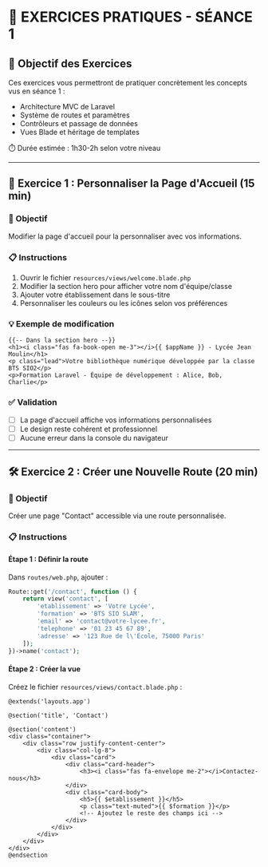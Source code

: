 # 💪 EXERCICES PRATIQUES - SÉANCE 1

## 🎯 Objectif des Exercices

Ces exercices vous permettront de pratiquer concrètement les concepts vus en séance 1 :
- Architecture MVC de Laravel
- Système de routes et paramètres
- Contrôleurs et passage de données
- Vues Blade et héritage de templates

⏱️ Durée estimée : 1h30-2h selon votre niveau

---

## 🚀 Exercice 1 : Personnaliser la Page d'Accueil (15 min)

### 🎯 Objectif
Modifier la page d'accueil pour la personnaliser avec vos informations.

### 📋 Instructions
1. Ouvrir le fichier `resources/views/welcome.blade.php`
2. Modifier la section hero pour afficher votre nom d'équipe/classe
3. Ajouter votre établissement dans le sous-titre
4. Personnaliser les couleurs ou les icônes selon vos préférences

### 💡 Exemple de modification
```blade
{{-- Dans la section hero --}}
<h1><i class="fas fa-book-open me-3"></i>{{ $appName }} - Lycée Jean Moulin</h1>
<p class="lead">Votre bibliothèque numérique développée par la classe BTS SIO2</p>
<p>Formation Laravel - Équipe de développement : Alice, Bob, Charlie</p>
```

### ✅ Validation
- [ ] La page d'accueil affiche vos informations personnalisées
- [ ] Le design reste cohérent et professionnel
- [ ] Aucune erreur dans la console du navigateur

---

## 🛠️ Exercice 2 : Créer une Nouvelle Route (20 min)

### 🎯 Objectif
Créer une page "Contact" accessible via une route personnalisée.

### 📋 Instructions

#### Étape 1 : Définir la route
Dans `routes/web.php`, ajouter :
```php
Route::get('/contact', function () {
    return view('contact', [
        'etablissement' => 'Votre Lycée',
        'formation' => 'BTS SIO SLAM',
        'email' => 'contact@votre-lycee.fr',
        'telephone' => '01 23 45 67 89',
        'adresse' => '123 Rue de l\'École, 75000 Paris'
    ]);
})->name('contact');
```

#### Étape 2 : Créer la vue
Créez le fichier `resources/views/contact.blade.php` :
```blade
@extends('layouts.app')

@section('title', 'Contact')

@section('content')
<div class="container">
    <div class="row justify-content-center">
        <div class="col-lg-8">
            <div class="card">
                <div class="card-header">
                    <h3><i class="fas fa-envelope me-2"></i>Contactez-nous</h3>
                </div>
                <div class="card-body">
                    <h5>{{ $etablissement }}</h5>
                    <p class="text-muted">{{ $formation }}</p>
                    <!-- Ajoutez le reste des champs ici -->
                </div>
            </div>
        </div>
    </div>
</div>
@endsection
```
